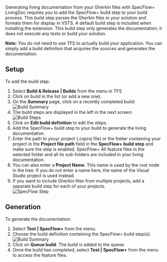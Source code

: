 Generating living documentation from your Gherkin files with SpecFlow+ LivingDoc requires you to add the SpecFlow+ build step to your build process. This build step parses the Gherkin files in your solution and formats them for display in VSTS. 
A default build step is included when installing the extension. This build step only generates the documentation; it does not execute any tests or build your solution.

**Note:** You do not need to use TFS to actually build your application. You can simply add a build definition that acquires the sources and generates the documentation.

## Setup

To add the build step:  

1. Select **Build & Release | Builds** from the menu in TFS
1. Click on build in the list (or add a new one).
1. On the **Summary** page, click on a recently completed build:  
  ![Build Summary](http://www.specflow.org/screenshots/Build_Summary.png) 
1. The build steps are displayed in the left in the next screen:  
  ![Build Steps](http://www.specflow.org/screenshots/Build_Steps.png)
1. Click on **Edit build definition** to edit the steps.
1. Add the SpecFlow+ build step to your build to generate the living documentation.
1. Enter the path to youyr project (.csproj file) or the folder containing your project in the **Project file path** field in the **SpecFlow+ build step** and make sure the step is enabled. SpecFlow+ All feature files in the selected folder and all its sub-folders are included in your living documentation.
1. You can also enter a **Project Name**. This name is used by the root node in the tree. If you do not enter a name here, the name of the Visual Studio project is used instead.
1. If you want to include Gherkin files from multiple projects, add a separate build step for each of your projects.  
  ![SpecFlow Step](http://www.specflow.org/screenshots/Build_SpecFlow_Step.png)
  
## Generation

To generate the documentation:

1. Select **Test | SpecFlow+** from the menu.
1. Choose the build definition containing the SpecFlow+ build step(s).  
  ![Build Summary](http://www.specflow.org/screenshots/Choose_Build.png)
1. Click on **Queue build**. The build is added to the queue.
1. Once the build has completed, select **Test | SpecFlow+** from the menu to access the feature files.